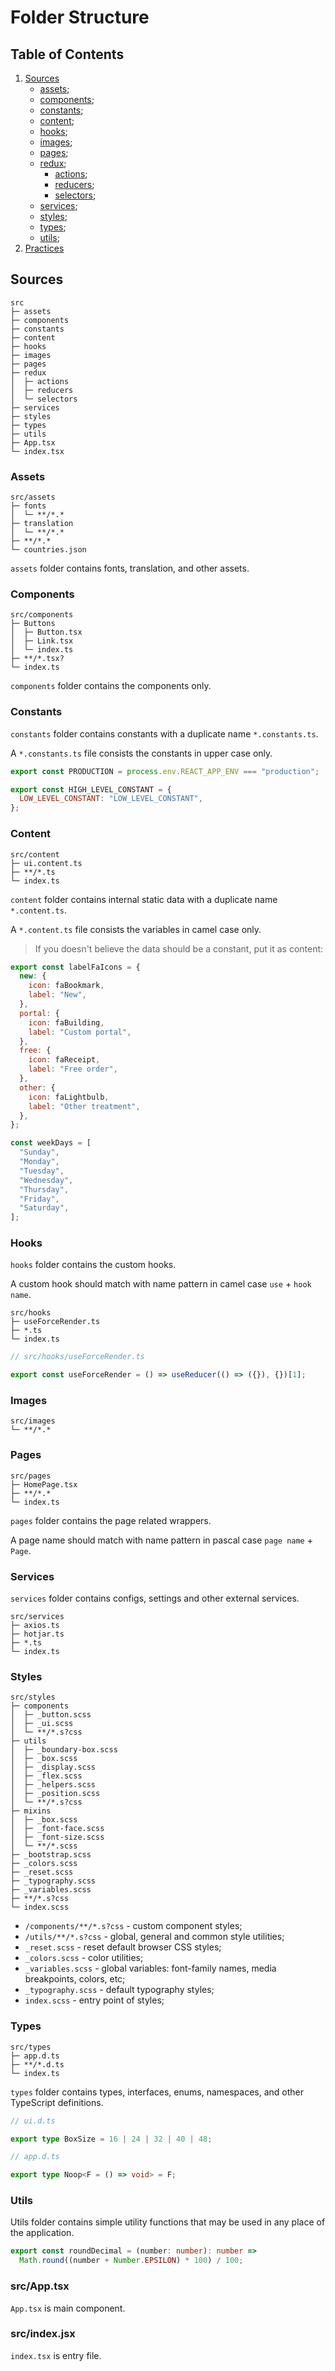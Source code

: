 # Folder Structure

## Table of Contents

1. [Sources](#sources)
   - [assets](#assets);
   - [components](#components);
   - [constants](#constants);
   - [content](#content);
   - [hooks](#hooks);
   - [images](#images);
   - [pages](#pages);
   - [redux](#redux);
     - [actions](#actions);
     - [reducers](#reducers);
     - [selectors](#selectors);
   - [services](#services);
   - [styles](#styles);
   - [types](#types);
   - [utils](#utils);
1. [Practices](#practices)

## Sources

```
src
├─ assets
├─ components
├─ constants
├─ content
├─ hooks
├─ images
├─ pages
├─ redux
│  ├─ actions
│  ├─ reducers
│  └─ selectors
├─ services
├─ styles
├─ types
├─ utils
├─ App.tsx
└─ index.tsx
```

### Assets

```
src/assets
├─ fonts
│  └─ **/*.*
├─ translation
│  └─ **/*.*
├─ **/*.*
└─ countries.json
```

`assets` folder contains fonts, translation, and other assets.

### Components

```
src/components
├─ Buttons
│  ├─ Button.tsx
│  ├─ Link.tsx
│  └─ index.ts
├─ **/*.tsx?
└─ index.ts
```

`components` folder contains the components only.

### Constants

`constants` folder contains constants with a duplicate name `*.constants.ts`.

A `*.constants.ts` file consists the constants in upper case only.

```js
export const PRODUCTION = process.env.REACT_APP_ENV === "production";
```

```js
export const HIGH_LEVEL_CONSTANT = {
  LOW_LEVEL_CONSTANT: "LOW_LEVEL_CONSTANT",
};
```

### Content

```
src/content
├─ ui.content.ts
├─ **/*.ts
└─ index.ts
```

`content` folder contains internal static data with a duplicate name `*.content.ts`.

A `*.content.ts` file consists the variables in camel case only.

> If you doesn't believe the data should be a constant, put it as content:

```js
export const labelFaIcons = {
  new: {
    icon: faBookmark,
    label: "New",
  },
  portal: {
    icon: faBuilding,
    label: "Custom portal",
  },
  free: {
    icon: faReceipt,
    label: "Free order",
  },
  other: {
    icon: faLightbulb,
    label: "Other treatment",
  },
};
```

```js
const weekDays = [
  "Sunday",
  "Monday",
  "Tuesday",
  "Wednesday",
  "Thursday",
  "Friday",
  "Saturday",
];
```

### Hooks

`hooks` folder contains the custom hooks.

A custom hook should match with name pattern in camel case `use` + `hook name`.

```
src/hooks
├─ useForceRender.ts
├─ *.ts
└─ index.ts
```

```js
// src/hooks/useForceRender.ts

export const useForceRender = () => useReducer(() => ({}), {})[1];
```

### Images

```
src/images
└─ **/*.*
```

### Pages

```
src/pages
├─ HomePage.tsx
├─ **/*.*
└─ index.ts
```

`pages` folder contains the page related wrappers.

A page name should match with name pattern in pascal case `page name` + `Page`.

### Services

`services` folder contains configs, settings and other external services.

```
src/services
├─ axios.ts
├─ hotjar.ts
├─ *.ts
└─ index.ts
```

### Styles

```
src/styles
├─ components
│  ├─ _button.scss
│  ├─ _ui.scss
│  └─ **/*.s?css
├─ utils
│  ├─ _boundary-box.scss
│  ├─ _box.scss
│  ├─ _display.scss
│  ├─ _flex.scss
│  ├─ _helpers.scss
│  ├─ _position.scss
│  └─ **/*.s?css
├─ mixins
│  ├─ _box.scss
│  ├─ _font-face.scss
│  ├─ _font-size.scss
│  └─ **/*.scss
├─ _bootstrap.scss
├─ _colors.scss
├─ _reset.scss
├─ _typography.scss
├─ _variables.scss
├─ **/*.s?css
└─ index.scss
```

- `/components/**/*.s?css` - custom component styles;
- `/utils/**/*.s?css` - global, general and common style utilities;
- `_reset.scss` - reset default browser CSS styles;
- `_colors.scss` - color utilities;
- `_variables.scss` - global variables: font-family names, media breakpoints, colors, etc;
- `_typography.scss` - default typography styles;
- `index.scss` - entry point of styles;

### Types

```
src/types
├─ app.d.ts
├─ **/*.d.ts
└─ index.ts
```

`types` folder contains types, interfaces, enums, namespaces, and other TypeScript definitions.

```ts
// ui.d.ts

export type BoxSize = 16 | 24 | 32 | 40 | 48;
```

```ts
// app.d.ts

export type Noop<F = () => void> = F;
```

### Utils

Utils folder contains simple utility functions that may be used in any place of the application.

```ts
export const roundDecimal = (number: number): number =>
  Math.round((number + Number.EPSILON) * 100) / 100;
```

### src/App.tsx

`App.tsx` is main component.

### src/index.jsx

`index.tsx` is entry file.
